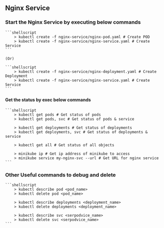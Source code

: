 ## Nginx Service

### Start the Nginx Service by executing below commands
    ```shellscript
        > kubectl create -f nginx-service/nginx-pod.yaml # Create POD
        > kubectl create -f nginx-service/nginx-service.yaml # Create Service
    ```

    (Or)

    ```shellscript
        > kubectl create -f nginx-service/nginx-deployment.yaml # Create Deployment
        > kubectl create -f nginx-service/nginx-service.yaml # Create Service
    ```

#### Get the status by exec below commands

    ```shellscript
        > kubectl get pods # Get status of pods
        > kubectl get pods, svc # Get status of pods & service

        > kubectl get deployments # Get status of deployments
        > kubectl get deployments, svc # Get status of deployments & service

        > kubectl get all # Get status of all objects

        > minikube ip # Get ip address of minikube to access
        > minikube service my-nginx-svc --url # Get URL for nginx service
    ```

### Other Useful commands to debug and delete

    ```shellscript
        > kubectl describe pod <pod_name>
        > kubectl delete pod <pod_name>

        > kubectl describe deployments <deployment_name>
        > kubectl delete deployments <deployment_name>

        > kubectl describe svc <serpodvice_name>
        > kubectl delete svc <serpodvice_name>
    ```